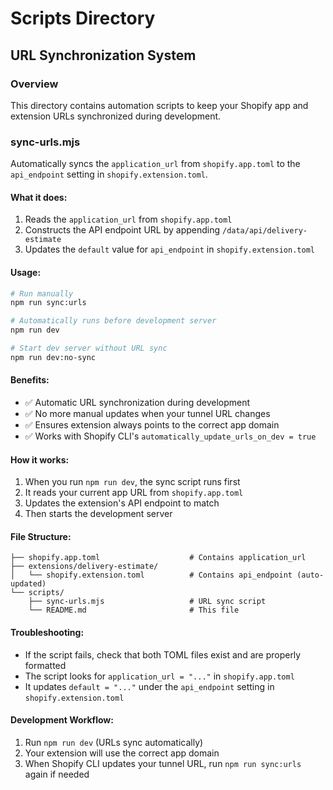 # Scripts Directory

## URL Synchronization System

### Overview
This directory contains automation scripts to keep your Shopify app and extension URLs synchronized during development.

### sync-urls.mjs
Automatically syncs the `application_url` from `shopify.app.toml` to the `api_endpoint` setting in `shopify.extension.toml`.

#### What it does:
1. Reads the `application_url` from `shopify.app.toml`
2. Constructs the API endpoint URL by appending `/data/api/delivery-estimate`
3. Updates the `default` value for `api_endpoint` in `shopify.extension.toml`

#### Usage:
```bash
# Run manually
npm run sync:urls

# Automatically runs before development server
npm run dev

# Start dev server without URL sync
npm run dev:no-sync
```

#### Benefits:
- ✅ Automatic URL synchronization during development
- ✅ No more manual updates when your tunnel URL changes
- ✅ Ensures extension always points to the correct app domain
- ✅ Works with Shopify CLI's `automatically_update_urls_on_dev = true`

#### How it works:
1. When you run `npm run dev`, the sync script runs first
2. It reads your current app URL from `shopify.app.toml`
3. Updates the extension's API endpoint to match
4. Then starts the development server

#### File Structure:
```
├── shopify.app.toml                    # Contains application_url
├── extensions/delivery-estimate/
│   └── shopify.extension.toml          # Contains api_endpoint (auto-updated)
└── scripts/
    ├── sync-urls.mjs                   # URL sync script
    └── README.md                       # This file
```

#### Troubleshooting:
- If the script fails, check that both TOML files exist and are properly formatted
- The script looks for `application_url = "..."` in `shopify.app.toml`
- It updates `default = "..."` under the `api_endpoint` setting in `shopify.extension.toml`

#### Development Workflow:
1. Run `npm run dev` (URLs sync automatically)
2. Your extension will use the correct app domain
3. When Shopify CLI updates your tunnel URL, run `npm run sync:urls` again if needed